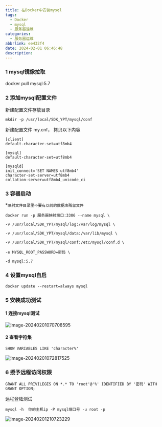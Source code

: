 ```yaml
---
title: 在Docker中安装mysql
tags:
  - Docker
  - mysql
  - 服务器运维
categories:
  - 服务器运维
abbrlink: ee432f4
date: 2024-02-01 06:46:48
description:
---
```


### 1 mysql镜像拉取

docker pull mysql:5.7

### 2 添加mysql配置文件

新建配置文件存放目录

```
mkdir -p /usr/local/SDK_YPT/mysql/conf
```

新建配置文件 my.cnf， 拷贝以下内容

```
[client]
default-character-set=utf8mb4

[mysql]
default-character-set=utf8mb4

[mysqld]
init_connect='SET NAMES utf8mb4'
character-set-server=utf8mb4
collation-server=utf8mb4_unicode_ci
```

### 3 容器启动

*`映射文件目录里不要有以前的数据库残留文件`

```
docker run -p 服务器映射端口:3306 --name mysql \

-v /usr/local/SDK_YPT/mysql/log:/var/log/mysql \

-v /usr/local/SDK_YPT/mysql/data:/var/lib/mysql \

-v /usr/local/SDK_YPT/mysql/conf:/etc/mysql/conf.d \

-e MYSQL_ROOT_PASSWORD=密码 \

-d mysql:5.7
```

### 4 设置mysql自启

```
docker update --restart=always mysql
```

### 5 安装成功测试

#### 1 连接mysql测试

![image-20240201070708595](https://blog-resources.this0.com/image/202405082036678.png?x-oss-process=style/this0-blog)

#### 2 查看字符集

```
SHOW VARIABLES LIKE 'character%'
```

![image-20240201072817525](https://blog-resources.this0.com/image/202405082037348.png?x-oss-process=style/this0-blog)

### 6 授予远程访问权限

```
GRANT ALL PRIVILEGES ON *.* TO 'root'@'%' IDENTIFIED BY '密码' WITH GRANT OPTION;
```

远程登陆测试

```
mysql -h  你的主机ip -P mysql端口号 -u root -p
```

![image-20240201210723229](https://blog-resources.this0.com/image/202405082037526.png?x-oss-process=style/this0-blog)
